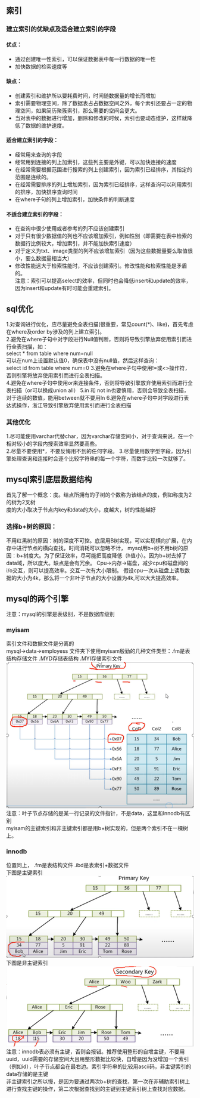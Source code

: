 ## 索引
### 建立索引的优缺点及适合建立索引的字段
#### 优点：
 * 通过创建唯一性索引，可以保证数据表中每一行数据的唯一性
 * 加快数据的检索速度等     
#### 缺点：
 * 创建索引和维护所以要耗费时间，时间随数据量的增长而增加
 * 索引需要物理空间，除了数据表占占数据空间之外，每个索引还要占一定的物理空间，如果简历聚簇索引，那么需要的空间会更大。
 * 当对表中的数据进行增加，删除和修改的时候，索引也要动态维护，这样就降低了数据的维护速度。       
#### 适合建立索引的字段：
 * 经常用来查询的字段
 * 经常用到连接的列上加索引，这些列主要是外键，可以加快连接的速度
 * 在经常需要根据范围进行搜索的列上创建索引，因为索引已经排序，其指定的范围是连续的。
 * 在经常需要排序的列上增加索引，因为索引已经排序，这样查询可以利用索引的排序，加快排序查询时间
 * 在where子句的列上增加索引，加快条件的判断速度              
#### 不适合建立索引的字段：
  * 在查询中很少使用或者参考的列不应该创建索引
  * 对于只有很少数据值的列也不应该增加索引，例如性别（即需要在表中检索的数据行比例较大，增加索引，并不能加快索引速度）
  * 对于定义为txt、image类型的列不应该增加索引（因为这些数据量要么取值很小，要么数据量相当大）
  * 修改性能远大于检索性能时，不应该创建索引。修改性能和检索性能是矛盾的。    
  注意：索引可以提高select的效率，但同时也会降低insert和update的效率，因为insert和update有时可能会重建索引。     
## sql优化    
 1.对查询进行优化，应尽量避免全表扫描(很重要，常见count(*)、like)，首先考虑在where及order by涉及的列上建立索引。  
 2.避免在where子句中对字段进行Null值判断，否则将导致引擎放弃使用索引而进行全表扫描，如：   
   select * from table where num=null   
   可以在num上设置默认值0，确保表中没有null值，然后这样查询：   
   select id from table where num=0
 3.避免在where子句中使用!=或<>操作符，否则引擎将放弃使用索引而进行全表扫描。  
 4.避免在where子句中使用or来连接条件，否则将导致引擎放弃使用索引而进行全表扫描（or可以换成union all）
 5.in 和 not in也要慎用，否则会导致全表扫描，对于连续的数值，能用between就不要用In
 6.避免在where子句中对字段进行表达式操作，浙江导致引擎放弃使用索引而进行全表扫描   
### 其他优化  
1.尽可能使用varchar代替char，因为varchar存储空间小，对于查询来说，在一个相对较小的字段内搜索效率显然要高些。    
2.尽量不要使用*，不要反悔用不到的任何字段。
3.尽量使用数字型字段，因为引擎处理查询和连接时会逐个比较字符串的每一个字符，而数字比较一次就够了。
 
## mysql索引底层数据结构  
  首先了解一个概念：度。结点所拥有的子树的个数称为该结点的度，例如称度为2的树为2叉树     
  度的大小取决于节点内key和data的大小，度越大，树的性能越好     
### 选择b+树的原因：
  不用红黑树的原因：树的深度不可控。底层用B树实现，可以实现横向扩展，在内存中进行节点的横向查找，时间消耗可以忽略不计，
  mysql用b+树不用b树的原因：b+树度大。为了保证效率，尽可能把高度降低（h值小）。因为b+树去掉了data域，所以度大。缺点是会有冗余。
  Cpu->内存->磁盘，减少cpu和磁盘间的i/o交互，则可以提高效率。交互一次有大小限制。 假设cpu一次从磁盘上读取数据的大小为4k，那么将一个非叶子节点的大小设置为4k,可以大大提高效率。
  
## mysql的两个引擎
 注意：mysql的引擎是表级别，不是数据库级别   
### myisam
 索引文件和数据文件是分离的     
 mysql->data->employess 文件夹下使用myisam殷勤的几种文件类型：.fm是表结构存储文件 .MYD存储表结构 .MYI存储索引文件    
 ![](https://github.com/FantasmYi/CodeMonkeyNote/blob/master/image/myisam.png)   
 注意：叶子节点存储的是某一行记录的文件指针，不是data，这里和Innodb有区别    
 myisam的主键索引和非主键索引都是用b+树实现的，但是两个索引不在一棵树上。    
### innodb
位置同上， .fm是表结构文件 .ibd是表索引+数据文件    
下图是主键索引    
![](https://github.com/FantasmYi/CodeMonkeyNote/blob/master/image/innodb.png)     
下图是非主键索引    
![](https://github.com/FantasmYi/CodeMonkeyNote/blob/master/image/innodb2.png)   
注意：innodb表必须有主键，否则会报错。推荐使用整形的自增主键，不要用uuid，uuid需要的存储空间大且用整形数据比较快，自增是因为没增加一个索引（例如id），叶子节点都会在最右边。索引字符串的比较用ascii码，非主键索引的data存储的是主键    
非主键索引之所以慢，是因为要通过两次b+树的查找，第一次在非辅助索引树上进行查找主键的操作，第二次根据查找到的主键到主键索引树上查找对应数据。      

